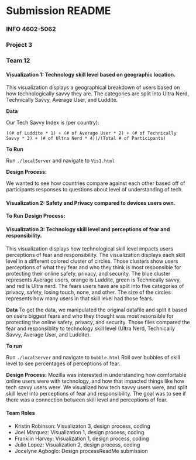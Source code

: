 # Submission README  
### INFO 4602-5062  
### Project 3 
### Team 12
 

#### Visualization 1: Technology skill level based on geographic location.
This visualization displays a geographical breakdown of users based on how technologically savvy they are. The categories are split into Ultra Nerd, Technically Savvy, Average User, and Luddite. 

**Data**

Our Tech Savvy Index is (per country):

    ((# of Luddite * 1) + (# of Average User * 2) + (# of Technically Savvy * 3) + (# of Ultra Nerd * 4))/(Total # of Participants)

**To Run**

Run `./localServer` and navigate to `Vis1.html`

**Design Process:**

We wanted to see how countries compare against each other based off of participants responses to questions about level of understanding of tech.


#### Visualization 2: Safety and Privacy compared to devices users own.

**To Run**
**Design Process:**

#### Visualization 3: Technology skill level and perceptions of fear and responsibility.
This visualization displays how technological skill level impacts users perceptions of fear and responsibility. The visualization displays each skill level in a different colored cluster of circles. Those clusters show users perceptions of what they fear and who they think is most responsible for protecting their online safety, privacy, and security. The blue cluster represents Average users, orange is Luddite, green is Technically savvy, and red is Ultra nerd. The fears users have are split into five categories of privacy, safety, losing touch, none, and other. The size of the circles represents how many users in that skill level had those fears.

**Data**
To get the data, we manipulated the original datafile and split it based on users biggest fears and who they thought was most resonsible for protecting the online safety, privacy, and security. Those files compared the fear and responsiblity to technology skill level (Ultra Nerd, Technically Savvy, Average User, and Luddite). 
  
**To run**

Run `./localServer` and navigate to `bubble.html`
Roll over bubbles of skill level to see percentages of perceptions of fear.  

**Design Process:** 
Mozilla was interested in understanding how comfortable online users were with technology, and how that impacted things like how tech savvy users were. We visualized how tech savvy users were, and split skill level into perceptions of fear and responsibility. The goal was to see if there was a connection between skill level and perceptions of fear. 

#### Team Roles
* Kristin Robinson: Visualizaton 3, design process, coding
* Joel Marquez: Visualization 1, design process, coding
* Franklin Harvey: Visualization 1, design process, coding
* Julio Lopez: Visualization 2, design process, coding
* Jocelyne Agboglo: Design processReadMe submission
